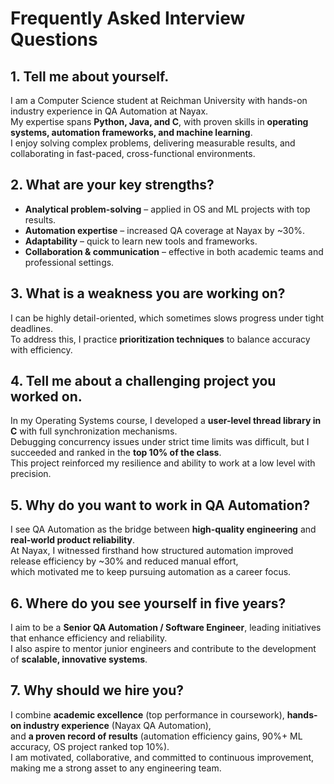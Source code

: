 # Frequently Asked Interview Questions

## 1. Tell me about yourself.
I am a Computer Science student at Reichman University with hands-on industry experience in QA Automation at Nayax.  
My expertise spans **Python, Java, and C**, with proven skills in **operating systems, automation frameworks, and machine learning**.  
I enjoy solving complex problems, delivering measurable results, and collaborating in fast-paced, cross-functional environments.

## 2. What are your key strengths?
- **Analytical problem-solving** – applied in OS and ML projects with top results.  
- **Automation expertise** – increased QA coverage at Nayax by ~30%.  
- **Adaptability** – quick to learn new tools and frameworks.  
- **Collaboration & communication** – effective in both academic teams and professional settings.

## 3. What is a weakness you are working on?
I can be highly detail-oriented, which sometimes slows progress under tight deadlines.  
To address this, I practice **prioritization techniques** to balance accuracy with efficiency.

## 4. Tell me about a challenging project you worked on.
In my Operating Systems course, I developed a **user-level thread library in C** with full synchronization mechanisms.  
Debugging concurrency issues under strict time limits was difficult, but I succeeded and ranked in the **top 10% of the class**.  
This project reinforced my resilience and ability to work at a low level with precision.

## 5. Why do you want to work in QA Automation?
I see QA Automation as the bridge between **high-quality engineering** and **real-world product reliability**.  
At Nayax, I witnessed firsthand how structured automation improved release efficiency by ~30% and reduced manual effort,  
which motivated me to keep pursuing automation as a career focus.

## 6. Where do you see yourself in five years?
I aim to be a **Senior QA Automation / Software Engineer**, leading initiatives that enhance efficiency and reliability.  
I also aspire to mentor junior engineers and contribute to the development of **scalable, innovative systems**.

## 7. Why should we hire you?
I combine **academic excellence** (top performance in coursework), **hands-on industry experience** (Nayax QA Automation),  
and **a proven record of results** (automation efficiency gains, 90%+ ML accuracy, OS project ranked top 10%).  
I am motivated, collaborative, and committed to continuous improvement, making me a strong asset to any engineering team.